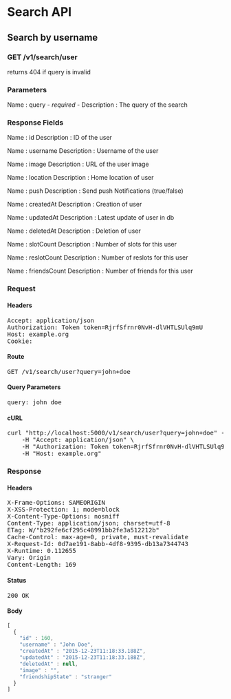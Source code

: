 # Search API

## Search by username

### GET /v1/search/user

returns 404 if query is invalid



### Parameters

Name : query *- required -*
Description : The query of the search


### Response Fields

Name : id
Description : ID of the user

Name : username
Description : Username of the user

Name : image
Description : URL of the user image

Name : location
Description : Home location of user

Name : push
Description : Send push Notifications (true/false)

Name : createdAt
Description : Creation of user

Name : updatedAt
Description : Latest update of user in db

Name : deletedAt
Description : Deletion of user

Name : slotCount
Description : Number of slots for this user

Name : reslotCount
Description : Number of reslots for this user

Name : friendsCount
Description : Number of friends for this user

### Request

#### Headers

<pre>Accept: application/json
Authorization: Token token=RjrfSfrnr0NvH-dlVHTLSUlq9mU
Host: example.org
Cookie: </pre>

#### Route

<pre>GET /v1/search/user?query=john+doe</pre>

#### Query Parameters

<pre>query: john doe</pre>

#### cURL

<pre class="request">curl &quot;http://localhost:5000/v1/search/user?query=john+doe&quot; -X GET \
	-H &quot;Accept: application/json&quot; \
	-H &quot;Authorization: Token token=RjrfSfrnr0NvH-dlVHTLSUlq9mU&quot; \
	-H &quot;Host: example.org&quot;</pre>

### Response

#### Headers

<pre>X-Frame-Options: SAMEORIGIN
X-XSS-Protection: 1; mode=block
X-Content-Type-Options: nosniff
Content-Type: application/json; charset=utf-8
ETag: W/&quot;b292fe6cf295c48991bb2fe3a512212b&quot;
Cache-Control: max-age=0, private, must-revalidate
X-Request-Id: 0d7ae191-8abb-4df8-9395-db13a7344743
X-Runtime: 0.112655
Vary: Origin
Content-Length: 169</pre>

#### Status

<pre>200 OK</pre>

#### Body

```javascript
[
  {
    "id" : 160,
    "username" : "John Doe",
    "createdAt" : "2015-12-23T11:18:33.188Z",
    "updatedAt" : "2015-12-23T11:18:33.188Z",
    "deletedAt" : null,
    "image" : "",
    "friendshipState" : "stranger"
  }
]
```
